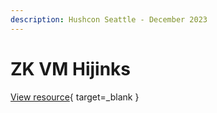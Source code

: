 ```yaml
---
description: Hushcon Seattle - December 2023
---
```


# ZK VM Hijinks

[View resource](https://docs.google.com/presentation/d/1VnrdIbo-lE91Dfr2PVkQfHGQzRFrk1arAIzUMhlKHI8/edit#slide=id.p){ target=_blank }
